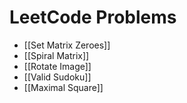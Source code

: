 # LeetCode Problems
- [[Set Matrix Zeroes]]
- [[Spiral Matrix]]
- [[Rotate Image]]
- [[Valid Sudoku]]
- [[Maximal Square]]